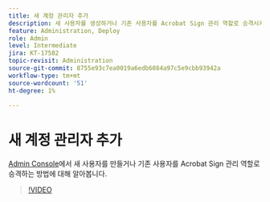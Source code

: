 ```yaml
---
title: 새 계정 관리자 추가
description: 새 사용자를 생성하거나 기존 사용자를 Acrobat Sign 관리 역할로 승격시키는 방법을 알아보십시오
feature: Administration, Deploy
role: Admin
level: Intermediate
jira: KT-17582
topic-revisit: Administration
source-git-commit: 8755e93c7ea0019a6edb6084a97c5e9cbb93942a
workflow-type: tm+mt
source-wordcount: '51'
ht-degree: 1%

---
```


# 새 계정 관리자 추가

[Admin Console](https://adminconsole.adobe.com/)에서 새 사용자를 만들거나 기존 사용자를 Acrobat Sign 관리 역할로 승격하는 방법에 대해 알아봅니다.

>[!VIDEO](https://video.tv.adobe.com/v/3453156?quality=12&learn=on&hidetitle=true)